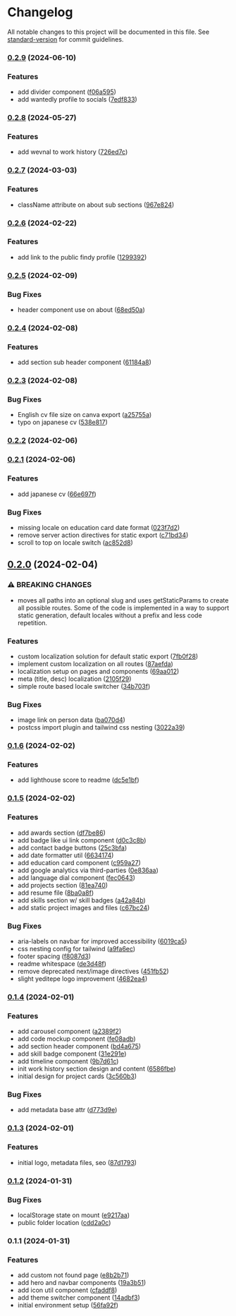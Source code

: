 # Changelog

All notable changes to this project will be documented in this file. See [standard-version](https://github.com/conventional-changelog/standard-version) for commit guidelines.

### [0.2.9](https://github.com/umutto/umutto.github.io/compare/v0.2.8...v0.2.9) (2024-06-10)

### Features

- add divider component ([f06a595](https://github.com/umutto/umutto.github.io/commit/f06a5957903df00e9df094f71f4e6ddb206e6f16))
- add wantedly profile to socials ([7edf833](https://github.com/umutto/umutto.github.io/commit/7edf8335122912a1b2e812429d56bb6706957d18))

### [0.2.8](https://github.com/umutto/umutto.github.io/compare/v0.2.7...v0.2.8) (2024-05-27)

### Features

- add wevnal to work history ([726ed7c](https://github.com/umutto/umutto.github.io/commit/726ed7c4a4759c39012e65ae39b03ce6337712c1))

### [0.2.7](https://github.com/umutto/umutto.github.io/compare/v0.2.6...v0.2.7) (2024-03-03)

### Features

- className attribute on about sub sections ([967e824](https://github.com/umutto/umutto.github.io/commit/967e824bd76da3fdb89d04537b2c49e7f227be8d))

### [0.2.6](https://github.com/umutto/umutto.github.io/compare/v0.2.5...v0.2.6) (2024-02-22)

### Features

- add link to the public findy profile ([1299392](https://github.com/umutto/umutto.github.io/commit/1299392bf1f03095ae1bf8de078e58ddcc58e7c5))

### [0.2.5](https://github.com/umutto/umutto.github.io/compare/v0.2.4...v0.2.5) (2024-02-09)

### Bug Fixes

- header component use on about ([68ed50a](https://github.com/umutto/umutto.github.io/commit/68ed50a428208f0f732f1df8d3273b44b9bb67b9))

### [0.2.4](https://github.com/umutto/umutto.github.io/compare/v0.2.3...v0.2.4) (2024-02-08)

### Features

- add section sub header component ([61184a8](https://github.com/umutto/umutto.github.io/commit/61184a88dde676d22f83d5649134a6bf94628062))

### [0.2.3](https://github.com/umutto/umutto.github.io/compare/v0.2.2...v0.2.3) (2024-02-08)

### Bug Fixes

- English cv file size on canva export ([a25755a](https://github.com/umutto/umutto.github.io/commit/a25755a4194b6f04b2753a0adb287cb997031724))
- typo on japanese cv ([538e817](https://github.com/umutto/umutto.github.io/commit/538e81795ecb8090d11e04b93c132936374be575))

### [0.2.2](https://github.com/umutto/umutto.github.io/compare/v0.2.1...v0.2.2) (2024-02-06)

### [0.2.1](https://github.com/umutto/umutto.github.io/compare/v0.2.0...v0.2.1) (2024-02-06)

### Features

- add japanese cv ([66e697f](https://github.com/umutto/umutto.github.io/commit/66e697faacf71e9d466a6b64fd2c27ae86eacd38))

### Bug Fixes

- missing locale on education card date format ([023f7d2](https://github.com/umutto/umutto.github.io/commit/023f7d2a58d0f78bab65102f53ea2b7d567ae918))
- remove server action directives for static export ([c71bd34](https://github.com/umutto/umutto.github.io/commit/c71bd3427c4541cccc0225fbc8a1b497850747e7))
- scroll to top on locale switch ([ac852d8](https://github.com/umutto/umutto.github.io/commit/ac852d891064bf0cd0b347fe357d5986c64b73e6))

## [0.2.0](https://github.com/umutto/umutto.github.io/compare/v0.1.6...v0.2.0) (2024-02-04)

### ⚠ BREAKING CHANGES

- moves all paths into an optional slug and uses getStaticParams to create all possible routes. Some of the code is implemented in a way to support static generation, default locales without a prefix and less code repetition.

### Features

- custom localization solution for default static export ([7fb0f28](https://github.com/umutto/umutto.github.io/commit/7fb0f28947e67c52e2f01e35f5c31d45f2bd88ed))
- implement custom localization on all routes ([87aefda](https://github.com/umutto/umutto.github.io/commit/87aefdac02ca9030f0f8615ad2a5d0146226157e))
- localization setup on pages and components ([69aa012](https://github.com/umutto/umutto.github.io/commit/69aa012a047da58ddc65ddc8c64c46f8d92e230e))
- meta (title, desc) localization ([2105f29](https://github.com/umutto/umutto.github.io/commit/2105f2966333923e15643b8d9780e5ec0e3c8727))
- simple route based locale switcher ([34b703f](https://github.com/umutto/umutto.github.io/commit/34b703faf65e5c66879bfb841e507a04be77e108))

### Bug Fixes

- image link on person data ([ba070d4](https://github.com/umutto/umutto.github.io/commit/ba070d434b0210a95b47e3c64295030980196208))
- postcss import plugin and tailwind css nesting ([3022a39](https://github.com/umutto/umutto.github.io/commit/3022a3989a0ce53108a98ca7f2d0c2550436c858))

### [0.1.6](https://github.com/umutto/umutto.github.io/compare/v0.1.5...v0.1.6) (2024-02-02)

### Features

- add lighthouse score to readme ([dc5e1bf](https://github.com/umutto/umutto.github.io/commit/dc5e1bfba1f06a5a4a2d32f1cc1196fba85444ce))

### [0.1.5](https://github.com/umutto/umutto.github.io/compare/v0.1.4...v0.1.5) (2024-02-02)

### Features

- add awards section ([df7be86](https://github.com/umutto/umutto.github.io/commit/df7be861a9d42e28e1b7e83086a4e6d4c29b7665))
- add badge like ui link component ([d0c3c8b](https://github.com/umutto/umutto.github.io/commit/d0c3c8bffbb1e0fafa726604a0b7238b906e61e4))
- add contact badge buttons ([25c3bfa](https://github.com/umutto/umutto.github.io/commit/25c3bfab23e55beb491dd14dce860364771b879c))
- add date formatter util ([6634174](https://github.com/umutto/umutto.github.io/commit/66341740f9e931b639d73c85883ac9a27b98926d))
- add education card component ([c959a27](https://github.com/umutto/umutto.github.io/commit/c959a27f4438745ff1892ef29e807885c5c0c993))
- add google analytics via third-parties ([0e836aa](https://github.com/umutto/umutto.github.io/commit/0e836aa490e9fd7e7e98463324ac8dad05306301))
- add language dial component ([fec0643](https://github.com/umutto/umutto.github.io/commit/fec06431e0ea77528fd9b3c5ca8e647c07ba2743))
- add projects section ([81ea740](https://github.com/umutto/umutto.github.io/commit/81ea7407f8ab7f61a57f9ceefc8b36cd8812df71))
- add resume file ([8ba0a8f](https://github.com/umutto/umutto.github.io/commit/8ba0a8f8cabd431d3b162b1fb7d0321eb149a7a8))
- add skills section w/ skill badges ([a42a84b](https://github.com/umutto/umutto.github.io/commit/a42a84b05f008cad2f1d1c6c551e7060ee87cd6a))
- add static project images and files ([c67bc24](https://github.com/umutto/umutto.github.io/commit/c67bc24a70f045e09785e46e07ecd1187e3866c6))

### Bug Fixes

- aria-labels on navbar for improved accessibility ([6019ca5](https://github.com/umutto/umutto.github.io/commit/6019ca52437c7a428360cc9447a34763bb10dbdc))
- css nesting config for tailwind ([a9fa6ec](https://github.com/umutto/umutto.github.io/commit/a9fa6ecebcba8a867befbef8d5cf8be733f1800c))
- footer spacing ([f8087d3](https://github.com/umutto/umutto.github.io/commit/f8087d339ab0900990161b092eaaa4c3ef2e601a))
- readme whitespace ([de3d48f](https://github.com/umutto/umutto.github.io/commit/de3d48fe6e146456fd4fc59e3c1349acda75a2d2))
- remove deprecated next/image directives ([451fb52](https://github.com/umutto/umutto.github.io/commit/451fb52d04882b33c44b4e23da7e8aa13609d162))
- slight yeditepe logo improvement ([4682ea4](https://github.com/umutto/umutto.github.io/commit/4682ea4bd02407ef029093de5a0a72166406376f))

### [0.1.4](https://github.com/umutto/umutto.github.io/compare/v0.1.3...v0.1.4) (2024-02-01)

### Features

- add carousel component ([a2389f2](https://github.com/umutto/umutto.github.io/commit/a2389f2907188455e8b0a802986efc09595f4676))
- add code mockup component ([fe08adb](https://github.com/umutto/umutto.github.io/commit/fe08adb2a799f38c49143fdb881d2a52bff86e66))
- add section header component ([bd4a675](https://github.com/umutto/umutto.github.io/commit/bd4a675beffaebe0d03c40a57cf4b3cbf27d6298))
- add skill badge component ([31e291e](https://github.com/umutto/umutto.github.io/commit/31e291ec13e5b7da4cc99feb47d2f0ce57c829c9))
- add timeline component ([9b7d61c](https://github.com/umutto/umutto.github.io/commit/9b7d61cb5269947cb51be5a6b7a1ba2f85c500c2))
- init work history section design and content ([6586fbe](https://github.com/umutto/umutto.github.io/commit/6586fbe122ba3a9262c8fd39ee51d9699642b4b2))
- initial design for project cards ([3c560b3](https://github.com/umutto/umutto.github.io/commit/3c560b35d16c6ae58cc8a28fe34dfc9190c6caff))

### Bug Fixes

- add metadata base attr ([d773d9e](https://github.com/umutto/umutto.github.io/commit/d773d9e22128579106cd7d3c0666ef306f2e3a80))

### [0.1.3](https://github.com/umutto/umutto.github.io/compare/v0.1.2...v0.1.3) (2024-02-01)

### Features

- initial logo, metadata files, seo ([87d1793](https://github.com/umutto/umutto.github.io/commit/87d1793be6b4a8d4aa757f3480f2c1cf54561559))

### [0.1.2](https://github.com/umutto/umutto.github.io/compare/v0.1.1...v0.1.2) (2024-01-31)

### Bug Fixes

- localStorage state on mount ([e9217aa](https://github.com/umutto/umutto.github.io/commit/e9217aac2393c5d6c217943132774899f9d10d11))
- public folder location ([cdd2a0c](https://github.com/umutto/umutto.github.io/commit/cdd2a0cbb22f566244d10f6aaa997d5f2cffb532))

### 0.1.1 (2024-01-31)

### Features

- add custom not found page ([e8b2b71](https://github.com/umutto/umutto.github.io/commit/e8b2b717262e9ea6fac51f758cc5528100e87fa6))
- add hero and navbar components ([19a3b51](https://github.com/umutto/umutto.github.io/commit/19a3b5174cf49275daa1106f31cd4c5a418419c3))
- add icon util component ([cfaddf8](https://github.com/umutto/umutto.github.io/commit/cfaddf83d97b8774f3a5132e4be6e40d73e0e15d))
- add theme switcher component ([14adbf3](https://github.com/umutto/umutto.github.io/commit/14adbf3ebca5d61c8900cf3c23474f7613c281d6))
- initial environment setup ([56fa92f](https://github.com/umutto/umutto.github.io/commit/56fa92f0584a9ef80c40d6d10cb960360db7a6db))
